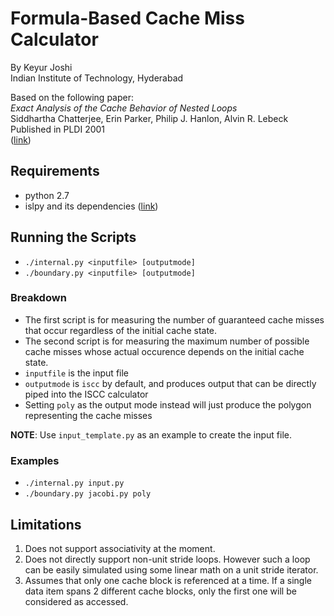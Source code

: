 # Formula-Based Cache Miss Calculator

By Keyur Joshi  
Indian Institute of Technology, Hyderabad

Based on the following paper:  
*Exact Analysis of the Cache Behavior of Nested Loops*  
Siddhartha Chatterjee, Erin Parker, Philip J. Hanlon, Alvin R. Lebeck  
Published in PLDI 2001  
([link](http://dl.acm.org/citation.cfm?id=378859))

## Requirements
* python 2.7
* islpy and its dependencies ([link](https://documen.tician.de/islpy/))

## Running the Scripts
* `./internal.py <inputfile> [outputmode]`
* `./boundary.py <inputfile> [outputmode]`

### Breakdown
* The first script is for measuring the number of guaranteed cache misses that occur regardless of the initial cache state.
* The second script is for measuring the maximum number of possible cache misses whose actual occurence depends on the initial cache state.
* `inputfile` is the input file
* `outputmode` is `iscc` by default, and produces output that can be directly piped into the ISCC calculator
* Setting `poly` as the output mode instead will just produce the polygon representing the cache misses

**NOTE**: Use `input_template.py` as an example to create the input file.

### Examples

* `./internal.py input.py`
* `./boundary.py jacobi.py poly`

## Limitations

1. Does not support associativity at the moment.
2. Does not directly support non-unit stride loops. However such a loop can be easily simulated using some linear math on a unit stride iterator.
3. Assumes that only one cache block is referenced at a time. If a single data item spans 2 different cache blocks, only the first one will be considered as accessed.

